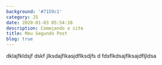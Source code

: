```yaml
---
background: '#7159c1'
category: JS
date: 2020-01-03 05:54:10
description: Começando o site
title: Meu Segundo Post
blog: true
---
```

dklajfkldsjf dskf jlksdajflkasjdflksdjfs
d fdsflkdsajflksajdfljldsa
